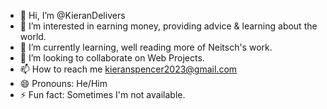 - 👋 Hi, I’m @KieranDelivers
- 👀 I’m interested in earning money, providing advice & learning about the world.
- 🌱 I’m currently learning, well reading more of Neitsch's work.
- 💞️ I’m looking to collaborate on Web Projects.
- 📫 How to reach me kieranspencer2023@gmail.com
- 😄 Pronouns: He/Him
- ⚡ Fun fact: Sometimes I'm not available.

<!---
KieranDelivers/KieranDelivers is a ✨ special ✨ repository because its `README.md` (this file) appears on your GitHub profile.
You can click the Preview link to take a look at your changes.
--->
